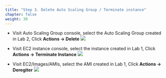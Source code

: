 ```yaml
---
title: "Step 3. Delete Auto Scaling Group / Terminate instance"
chapter: false
weight: 30
---
```


* Visit Auto Scaling Group console, select the Auto Scaling Group created in Lab 2, Click **Actions -> Delete**
![](/images/clean-3.png)

* Visit EC2 instance console, select the instance created in Lab 1, Click **Actions -> Terminate Instance**
![](/images/clean-4.png)

* Visit EC2/Images/AMIs, select the AMI created in Lab 1, Click **Actions -> Deregiter**
![](/images/clean-5.png)